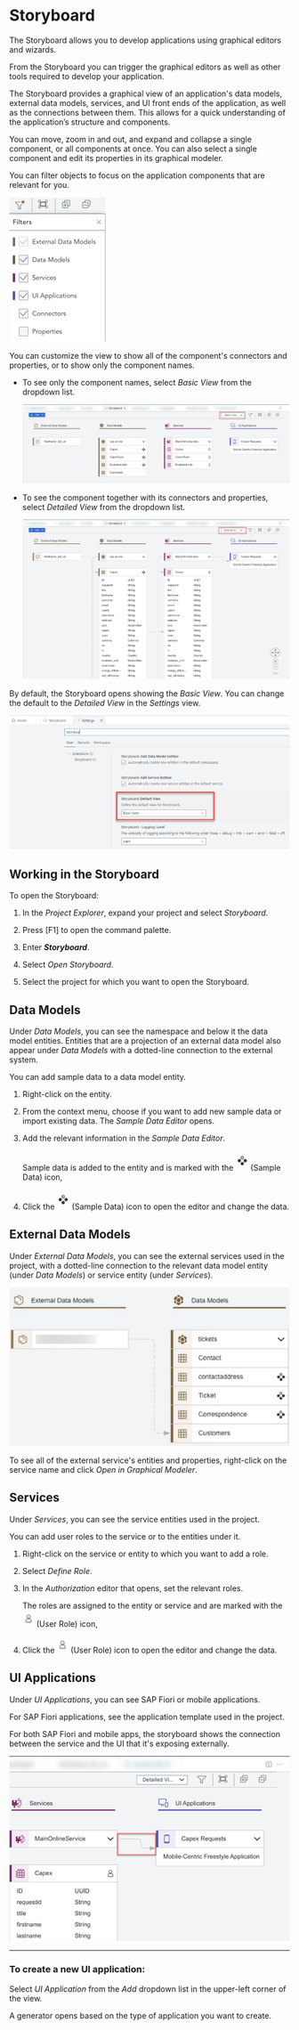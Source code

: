 <!-- loio6ca29416156647d3ad170d5004c9e782 -->

# Storyboard

The Storyboard allows you to develop applications using graphical editors and wizards.

From the Storyboard you can trigger the graphical editors as well as other tools required to develop your application.

The Storyboard provides a graphical view of an application's data models, external data models, services, and UI front ends of the application, as well as the connections between them. This allows for a quick understanding of the application’s structure and components.

You can move, zoom in and out, and expand and collapse a single component, or all components at once. You can also select a single component and edit its properties in its graphical modeler.

You can filter objects to focus on the application components that are relevant for you.

![storyboard filters](images/storyboardfilters_a8c28a1.png)

You can customize the view to show all of the component's connectors and properties, or to show only the component names.

-   To see only the component names, select *Basic View* from the dropdown list.

    ![Basic view of the storyboard](images/storyboard_basic_view_62e79bd.png)

-   To see the component together with its connectors and properties, select *Detailed View* from the dropdown list.

    ![Storyboard in Detailed view, showing all properties](images/Detailed_View_88330fe.png)


By default, the Storyboard opens showing the *Basic View*. You can change the default to the *Detailed View* in the *Settings* view.

![](images/Storyboard_Default_view_118c109.png) 



<a name="loio6ca29416156647d3ad170d5004c9e782__section_tkt_kch_mwb"/>

## Working in the Storyboard

To open the Storyboard:

1.  In the *Project Explorer*, expand your project and select *Storyboard*.


1.  Press [F1\] to open the command palette.
2.  Enter ***Storyboard***.
3.  Select *Open Storyboard*.
4.  Select the project for which you want to open the Storyboard.



<a name="loio6ca29416156647d3ad170d5004c9e782__section_jvn_bjh_mwb"/>

## Data Models

Under *Data Models*, you can see the namespace and below it the data model entities. Entities that are a projection of an external data model also appear under *Data Models* with a dotted-line connection to the external system.

You can add sample data to a data model entity.

1.  Right-click on the entity.
2.  From the context menu, choose if you want to add new sample data or import existing data. The *Sample Data Editor* opens.
3.  Add the relevant information in the *Sample Data Editor*.

    Sample data is added to the entity and is marked with the ![Sample data icon](images/Sample_Data_icon_29a6dec.png) \(Sample Data\) icon,

4.  Click the ![Sample data icon](images/Sample_Data_icon_29a6dec.png) \(Sample Data\) icon to open the editor and change the data.



<a name="loio6ca29416156647d3ad170d5004c9e782__section_wwy_mch_mwb"/>

## External Data Models

Under *External Data Models*, you can see the external services used in the project, with a dotted-line connection to the relevant data model entity \(under *Data Models*\) or service entity \(under *Services*\).

![Dotted-line connection between external system and data model entity.](images/Connection_to_Data_Models_2f98afd.png)

To see all of the external service's entities and properties, right-click on the service name and click *Open in Graphical Modeler*.



<a name="loio6ca29416156647d3ad170d5004c9e782__section_c55_mch_mwb"/>

## Services

Under *Services*, you can see the service entities used in the project.

You can add user roles to the service or to the entities under it.

1.  Right-click on the service or entity to which you want to add a role.
2.  Select *Define Role*.
3.  In the *Authorization* editor that opens, set the relevant roles.

    The roles are assigned to the entity or service and are marked with the ![User role icon](images/user_role_9fb9690.png) \(User Role\) icon,

4.  Click the ![User role icon](images/user_role_9fb9690.png) \(User Role\) icon to open the editor and change the data.



<a name="loio6ca29416156647d3ad170d5004c9e782__section_gwn_mch_mwb"/>

## UI Applications

Under *UI Applications*, you can see SAP Fiori or mobile applications.

For SAP Fiori applications, see the application template used in the project.

For both SAP Fiori and mobile apps, the storyboard shows the connection between the service and the UI that it's exposing externally.

![Connection between the service and the UI it is exposing.](images/ui_apps_connection_11f4997.png)

****



### To create a new UI application:

Select *UI Application* from the *Add* dropdown list in the upper-left corner of the view.

A generator opens based on the type of application you want to create.

